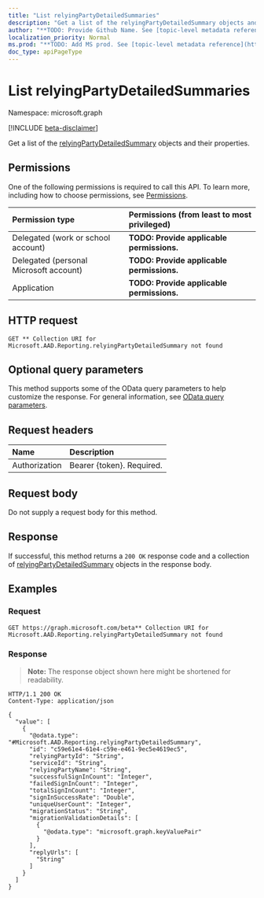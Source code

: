 ```yaml
---
title: "List relyingPartyDetailedSummaries"
description: "Get a list of the relyingPartyDetailedSummary objects and their properties."
author: "**TODO: Provide Github Name. See [topic-level metadata reference](https://msgo.azurewebsites.net/add/document/guidelines/metadata.html#topic-level-metadata)**"
localization_priority: Normal
ms.prod: "**TODO: Add MS prod. See [topic-level metadata reference](https://msgo.azurewebsites.net/add/document/guidelines/metadata.html#topic-level-metadata)**"
doc_type: apiPageType
---
```


# List relyingPartyDetailedSummaries
Namespace: microsoft.graph

[!INCLUDE [beta-disclaimer](../../includes/beta-disclaimer.md)]

Get a list of the [relyingPartyDetailedSummary](../resources/relyingpartydetailedsummary.md) objects and their properties.

## Permissions
One of the following permissions is required to call this API. To learn more, including how to choose permissions, see [Permissions](/graph/permissions-reference).

|Permission type|Permissions (from least to most privileged)|
|:---|:---|
|Delegated (work or school account)|**TODO: Provide applicable permissions.**|
|Delegated (personal Microsoft account)|**TODO: Provide applicable permissions.**|
|Application|**TODO: Provide applicable permissions.**|

## HTTP request

<!-- {
  "blockType": "ignored"
}
-->
``` http
GET ** Collection URI for Microsoft.AAD.Reporting.relyingPartyDetailedSummary not found
```

## Optional query parameters
This method supports some of the OData query parameters to help customize the response. For general information, see [OData query parameters](/graph/query-parameters).

## Request headers
|Name|Description|
|:---|:---|
|Authorization|Bearer {token}. Required.|

## Request body
Do not supply a request body for this method.

## Response

If successful, this method returns a `200 OK` response code and a collection of [relyingPartyDetailedSummary](../resources/relyingpartydetailedsummary.md) objects in the response body.

## Examples

### Request
<!-- {
  "blockType": "request",
  "name": "list_relyingpartydetailedsummary"
}
-->
``` http
GET https://graph.microsoft.com/beta** Collection URI for Microsoft.AAD.Reporting.relyingPartyDetailedSummary not found
```


### Response
>**Note:** The response object shown here might be shortened for readability.
<!-- {
  "blockType": "response",
  "truncated": true,
  "@odata.type": "Collection(Microsoft.AAD.Reporting.relyingPartyDetailedSummary)"
}
-->
``` http
HTTP/1.1 200 OK
Content-Type: application/json

{
  "value": [
    {
      "@odata.type": "#Microsoft.AAD.Reporting.relyingPartyDetailedSummary",
      "id": "c59e61e4-61e4-c59e-e461-9ec5e4619ec5",
      "relyingPartyId": "String",
      "serviceId": "String",
      "relyingPartyName": "String",
      "successfulSignInCount": "Integer",
      "failedSignInCount": "Integer",
      "totalSignInCount": "Integer",
      "signInSuccessRate": "Double",
      "uniqueUserCount": "Integer",
      "migrationStatus": "String",
      "migrationValidationDetails": [
        {
          "@odata.type": "microsoft.graph.keyValuePair"
        }
      ],
      "replyUrls": [
        "String"
      ]
    }
  ]
}
```

